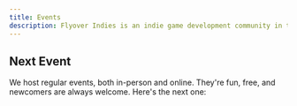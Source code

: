 ```yaml
---
title: Events
description: Flyover Indies is an indie game development community in the Kansas City region. Join us for events and to connect with game developers in the area.
---
```


## Next Event

We host regular events, both in-person and online. They're fun, free, and newcomers are always welcome. Here's the next one:
